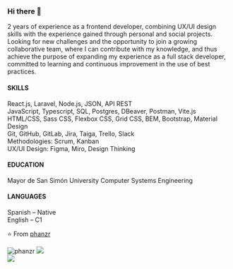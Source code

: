 ### Hi there 👋
2 years of experience as a frontend developer, combining UX/UI design skills with the experience gained through personal and social projects.
Looking for new challenges and the opportunity to join a growing collaborative team, where I can contribute with my knowledge, and thus achieve the purpose of expanding my experience as a full stack developer, committed to learning and continuous improvement in the use of best practices.

#### SKILLS  
  React.js, Laravel, Node.js, JSON, API REST  <br/> 
  JavaScript, Typescript, SQL, Postgres, DBeaver, Postman, Vite.js <br/>
  HTML/CSS, Sass CSS, Flexbox CSS, Grid CSS, BEM, Bootstrap, Material Design <br/>
  Git, GitHub, GitLab, Jira, Taiga, Trello, Slack <br/>
Methodologies: Scrum, Kanban <br/>
UX/UI Design: Figma, Miro, Design Thinking 

#### EDUCATION
Mayor de San Simón University
Computer Systems Engineering

#### LANGUAGES 
Spanish – Native <br/>
English – C1

⭐️ From [phanzr](https://github.com/phanzr)

![phanzr](https://github-readme-stats.vercel.app/api?username=phanzr&show_icons=true&theme=gotham)
![](https://github-readme-streak-stats.herokuapp.com/?user=phanzr&theme=gotham&hide_border=false)<br/>
![](https://github-readme-stats.vercel.app/api/top-langs/?username=phanzr&theme=gotham&hide_border=false&include_all_commits=true&count_private=true&layout=compact)
##

<!--
![](https://github-profile-trophy.vercel.app/?username=phanzr&theme=gruvbox&no-frame=false&no-bg=false&margin-w=4)  
**phanzr/phanzr** is a ✨ _special_ ✨ repository because its `README.md` (this file) appears on your GitHub profile.

//Here are some ideas to get you started:

//- 🔭 I’m currently working on ...
//- 🌱 I’m currently learning ...
- 👯 I’m looking to collaborate on ...
- 🤔 I’m looking for help with ...
- 💬 Ask me about ...
- 📫 How to reach me: ...
- 😄 Pronouns: ...
- ⚡ Fun fact: ...
-->
